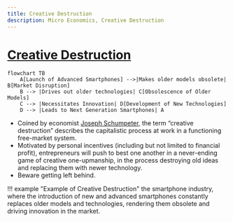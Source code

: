 ```yaml
---
title: Creative Destruction 
description: Micro Economics, Creative Destruction 
---
```


# [Creative Destruction](https://en.wikipedia.org/wiki/Creative_destruction)

```mermaid
flowchart TB
    A[Launch of Advanced Smartphones] -->|Makes older models obsolete| B[Market Disruption]
    B --> |Drives out older technologies| C[Obsolescence of Older Models]
    C --> |Necessitates Innovation| D[Development of New Technologies]
    D --> |Leads to Next Generation Smartphones| A
```

- Coined by economist [Joseph Schumpeter](https://en.wikipedia.org/wiki/Joseph_Schumpeter), the term “creative destruction” describes the capitalistic process at work in a functioning free-market system. 
- Motivated by personal incentives (including but not limited to financial profit), entrepreneurs will push to best one another in a never-ending game of creative one-upmanship, in the process destroying old ideas and replacing them with newer technology. 
- Beware getting left behind.

!!! example "Example of Creative Destruction"
    the smartphone industry, where the introduction of new and advanced smartphones constantly replaces older models and technologies, rendering them obsolete and driving innovation in the market.